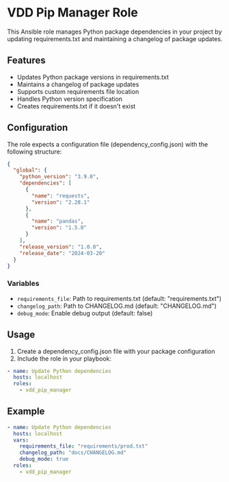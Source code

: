 # VDD Pip Manager Role

This Ansible role manages Python package dependencies in your project by updating requirements.txt and maintaining a changelog of package updates.

## Features

- Updates Python package versions in requirements.txt
- Maintains a changelog of package updates
- Supports custom requirements file location
- Handles Python version specification
- Creates requirements.txt if it doesn't exist

## Configuration

The role expects a configuration file (dependency_config.json) with the following structure:

```json
{
  "global": {
    "python_version": "3.9.0",
    "dependencies": [
      {
        "name": "requests",
        "version": "2.28.1"
      },
      {
        "name": "pandas",
        "version": "1.5.0"
      }
    ],
    "release_version": "1.0.0",
    "release_date": "2024-03-20"
  }
}
```

### Variables

- `requirements_file`: Path to requirements.txt (default: "requirements.txt")
- `changelog_path`: Path to CHANGELOG.md (default: "CHANGELOG.md")
- `debug_mode`: Enable debug output (default: false)

## Usage

1. Create a dependency_config.json file with your package configuration
2. Include the role in your playbook:

```yaml
- name: Update Python dependencies
  hosts: localhost
  roles:
    - vdd_pip_manager
```

## Example

```yaml
- name: Update Python dependencies
  hosts: localhost
  vars:
    requirements_file: "requirements/prod.txt"
    changelog_path: "docs/CHANGELOG.md"
    debug_mode: true
  roles:
    - vdd_pip_manager
``` 